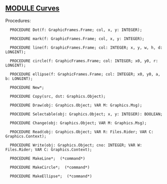 
## [MODULE Curves](https://github.com/io-core/Draw/blob/main/Curves.Mod)

Procedures:

```
  PROCEDURE Dot(f: GraphicFrames.Frame; col, x, y: INTEGER);
```
```
  PROCEDURE mark(f: GraphicFrames.Frame; col, x, y: INTEGER);
```
```
  PROCEDURE line(f: GraphicFrames.Frame; col: INTEGER; x, y, w, h, d: LONGINT);
```
```
  PROCEDURE circle(f: GraphicFrames.Frame; col: INTEGER; x0, y0, r: LONGINT);
```
```
  PROCEDURE ellipse(f: GraphicFrames.Frame; col: INTEGER; x0, y0, a, b: LONGINT);
```
```
  PROCEDURE New*;
```
```
  PROCEDURE Copy(src, dst: Graphics.Object);
```
```
  PROCEDURE Draw(obj: Graphics.Object; VAR M: Graphics.Msg);
```
```
  PROCEDURE Selectable(obj: Graphics.Object; x, y: INTEGER): BOOLEAN;
```
```
  PROCEDURE Change(obj: Graphics.Object; VAR M: Graphics.Msg);
```
```
  PROCEDURE Read(obj: Graphics.Object; VAR R: Files.Rider; VAR C: Graphics.Context);
```
```
  PROCEDURE Write(obj: Graphics.Object; cno: INTEGER; VAR W: Files.Rider; VAR C: Graphics.Context);
```
```
  PROCEDURE MakeLine*;  (*command*)
```
```
  PROCEDURE MakeCircle*;  (*command*)
```
```
  PROCEDURE MakeEllipse*;  (*command*)
```
